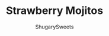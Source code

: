 ---
layout: ../../layouts/MarkdownPostLayout.astro
title: Strawberry Mojitos
author: ShugarySweets
pubDate: 2018-11-19
description: "Serve up some Strawberry Mojitos at your next party and get rave reviews! Everyone will love this fruity, minty drink recipe!"
image_url: https://www.shugarysweets.com/wp-content/uploads/2017/07/square-3.jpg
tags: ["Drinks","American"]
calories: 184
protein: 3
carbohydrates: 21
fats: 1
fiber: 7
ingredients: ["20 mint leaves","1 cup fresh strawberries","4 limes, juiced (at least 1/3 cup lime juice)","2 Tbsp granulated sugar","1 cup Rum","1/2 cup club soda (or lemon lime)"]
serves: 4
time: "5 minutes"
prepTime: "5 minutes"
instructions: ["In a pitcher, muddle the mint leaves, berries, lime juice and sugar. You can use a muddler set (like this one). If you don't own one, put the ingredients into a blender or food processor and pulse for 5 seconds. NOT TOO MUCH THOUGH.","Add your rum to the berry lime mixture and pour over glasses of crushed ice. Top each one with a splash of club soda. Garnish with fresh strawberry and lime, if desired. ENJOY!"]
nutrition: ["184 calories","21 grams carbohydrates","0 milligrams cholesterol","1 grams fat","7 grams fiber","3 grams protein","0 grams saturated fat","20 milligrams sodium","10 grams sugar","0 grams trans fat","0 grams unsaturated fat"]
---